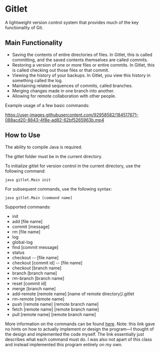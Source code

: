 # Gitlet 
A lightweight version control system that provides much of the key functionality of Git.  
 

  
    
## Main Functionality
- Saving the contents of entire directories of files. In Gitlet, this is called committing, and the saved contents themselves are called commits.
- Restoring a version of one or more files or entire commits. In Gitlet, this is called checking out those files or that commit.
- Viewing the history of your backups. In Gitlet, you view this history in something called the log.
- Maintaining related sequences of commits, called branches.
- Merging changes made in one branch into another.
- Allowing for remote collaboration with other people.


Example usage of a few basic commands:

https://user-images.githubusercontent.com/92958582/184517671-088acd20-8843-4f8e-ad82-62bf5265963b.mp4


## How to Use
The ability to compile Java is required.  

The gitlet folder must be in the current directory.  

To initialize gitlet for version control in the current directory, use the following command:
```
java gitlet.Main init
```

For subsequent commands, use the following syntax:
```
java gitlet.Main [command name]
```

Supported commands:
- init
- add [file name]
- commit [message]
- rm [file name]
- log
- global-log
- find [commit message]
- status
- checkout -- [file name]
- checkout [commit id] -- [file name]
- checkout [branch name]
- branch [branch name]
- rm-branch [branch name]
- reset [commit id]
- merge [branch name]
- add-remote [remote name] [name of remote directory]/.gitlet
- rm-remote [remote name]
- push [remote name] [remote branch name]
- fetch [remote name] [remote branch name]
- pull [remote name] [remote branch name]  
  
More information on the commands can be found [here](https://inst.eecs.berkeley.edu/~cs61b/sp20/materials/proj/proj3/index.html). Note: this link gave no hints on how to actually implement or design the program—I thought of the design and implemented the code myself. The link essentially just describes what each command must do. I was also not apart of this class and instead implemented this program entirely on my own.
